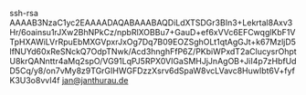 ssh-rsa AAAAB3NzaC1yc2EAAAADAQABAAABAQDiLdXTSDGr3BIn3+Lekrtal8Axv3Hr/6oainsu1rJXw2BhNPkCz/npbRlXOBBu7+GauD+ef6xVVc6EFCwqglKbF1VTpHXAWiLVrRpuEbMXGVpxrJxOg7Dq7B09EOZSghOLt1qtAgGJt+k67MzljD5lfNUYd60xReSNckQ7OdpTNwk/Acd3hnghFfP6Z/PKbiWPxdT2aClucysrOhptU8krQANnttr4aMq2spO/VG91LqPJ5RPX0VlGaSMHJjJnAgOB+JiI4p7zHbfUdD5Cq/y8/on7vMy8z9TGrGIHWGFDzzXsrv6dSpaW8vcLVavc8HuwIbt6V+fyfK3U3o8vvI4f jan@janthurau.de
